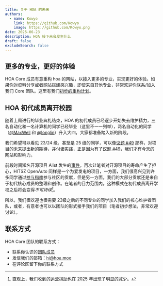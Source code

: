 ```yaml
---
title: 关于 HOA 的未来
authors:
  - name: Kowyo
    link: https://github.com/Kowyo
    image: https://github.com/Kowyo.png
date: 2025-06-23
description: HOA 接下来会发生什么
draft: false
excludeSearch: false
---
```


## 更多的专业，更好的体验

HOA Core 成员有意重构 hoa 的网站，以接入更多的专业，实现更好的体验。如果你对资料分享或者网站搭建感兴趣，即使来自其他专业，非常欢迎你联系/加入我们 Core 团队。这里有我们[初步的重构计划](https://historical-mousepad-286.notion.site/HOA-1f71751ad5fe80978c70d9e32330d7e6)。

## HOA 初代成员离开校园

随着上周进行的毕业典礼结束，HOA 的初代成员已经逐步开始失去维护精力，三名自动化和一名计算机的同学已经毕业（这里不一一列举），两名自动化的同学（[@MaxWell](https://github.com/MaxwellJay256) 和 [@longlin](https://github.com/longlin10086)）升入大四，大家都准备踏入新的阶段。

我们希望可以看见 23/24 级，甚至是 25 级的同学，可以像[议题 #49](https://github.com/HITSZ-OpenAuto/HITSZ-OpenAuto/issues/49) 那样，对项目的未来提出新的期待，并付诸实践，正是因为有了[议题 #49](https://github.com/HITSZ-OpenAuto/HITSZ-OpenAuto/issues/49)，我们才有今天的网站和影响力。

前段时间知名开源项目 Alist 发生的[事件](https://x.com/DIYgod/status/1932703374283284812)，再次让笔者对开源项目的寿命产生了担心，HITSZ OpenAuto 同样是一个为爱发电的项目，一方面，我们很高兴见到许多同学通过[参与指南](https://hoa.moe/blog/contribution-guide/)参与社区的贡献，但是另一方面，我们的大部分贡献还是来自于初代核心成员的整理和创作。在笔者的目力范围内，这种模式在初代成员离开学校之后将会变得<cite>不可持续[^1]</cite>。

[^1]: 直观上，我们收到的[运营捐助](http://localhost:1313/sponsor/#%e6%84%9f%e8%b0%a2%e5%90%8d%e5%8d%95)也在 2025 年出现了明显的减少。

所以，我们很欢迎也很需要 23级之后的不同专业的同学加入我们的核心维护者团队，或者，有意者也可以以团队的形式接手我们的项目（笔者初步想法，非常欢迎讨论）。

## 联系方式

HOA Core 团队的联系方式：
- 联系你认识的[团队成员](https://github.com/orgs/HITSZ-OpenAuto/people)
- 发信我们的邮箱：[hi@hoa.moe](mailto:hi@hoa.moe)
- 在评论区留下你的联系方式